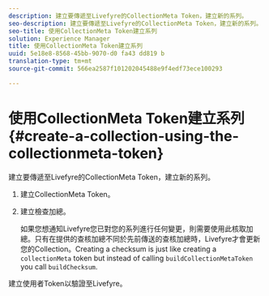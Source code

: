 ```yaml
---
description: 建立要傳遞至Livefyre的CollectionMeta Token，建立新的系列。
seo-description: 建立要傳遞至Livefyre的CollectionMeta Token，建立新的系列。
seo-title: 使用CollectionMeta Token建立系列
solution: Experience Manager
title: 使用CollectionMeta Token建立系列
uuid: 5e18e8-8568-45bb-9070-d0 fa43 dd819 b
translation-type: tm+mt
source-git-commit: 566ea2587f101202045488e9f4edf73ece100293

---
```



# 使用CollectionMeta Token建立系列{#create-a-collection-using-the-collectionmeta-token}

建立要傳遞至Livefyre的CollectionMeta Token，建立新的系列。

1. 建立CollectionMeta Token。
1. 建立檢查加總。

   如果您想通知Livefyre您已對您的系列進行任何變更，則需要使用此核取加總。只有在提供的查核加總不同於先前傳送的查核加總時，Livefyre才會更新您的Collection。Creating a checksum is just like creating a `collectionMeta` token but instead of calling `buildCollectionMetaToken` you call `buildChecksum`.

建立使用者Token以驗證至Livefyre。